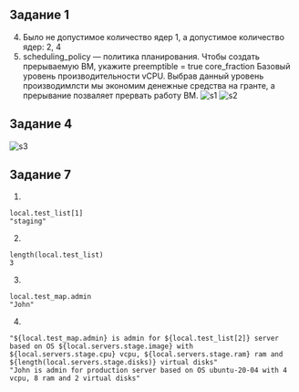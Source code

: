 ## Задание 1
4) Было не допустимое количество ядер 1, а допустимое количество ядер: 2, 4
5) scheduling_policy — политика планирования. Чтобы создать прерываемую ВМ, укажите preemptible = true
core_fraction	Базовый уровень производительности vCPU. Выбрав данный уровень производимлсти мы экономим денежные средства на гранте, а прерывание позваляет прервать работу ВМ.
![s1](https://user-images.githubusercontent.com/29104612/231841081-ae67e0b9-880e-4654-8f41-5b91cab69379.png)
![s2](https://user-images.githubusercontent.com/29104612/231841099-24b44fc7-354f-4837-a319-3483d5d572c1.png)

## Задание 4
![s3](https://user-images.githubusercontent.com/29104612/231841330-fc205e51-88c0-4b06-87a0-cf061df18df2.png)

## Задание 7
1) 
```
local.test_list[1]
"staging"
```
2)
```
length(local.test_list)
3
```
3)
```
local.test_map.admin
"John"
```
4)
```
"${local.test_map.admin} is admin for ${local.test_list[2]} server based on OS ${local.servers.stage.image} with ${local.servers.stage.cpu} vcpu, ${local.servers.stage.ram} ram and ${length(local.servers.stage.disks)} virtual disks"
"John is admin for production server based on OS ubuntu-20-04 with 4 vcpu, 8 ram and 2 virtual disks"
```
